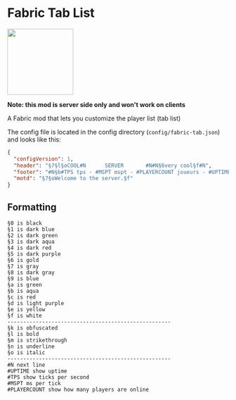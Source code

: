 # Fabric Tab List

<a href='https://www.curseforge.com/minecraft/mc-mods/fabric-api'><img src='https://i.imgur.com/Ol1Tcf8.png' width="150"></a>

**Note: this mod is server side only and won't work on clients**

A Fabric mod that lets you customize the player list (tab list)

The config file is located in the config directory (`config/fabric-tab.json`) and looks like this:

```JSON
{
  "configVersion": 1,
  "header": "§7§l§oCOOL#N      SERVER       #N#N§6very cool§f#N",
  "footer": "#N§b#TPS tps - #MSPT mspt - #PLAYERCOUNT joueurs - #UPTIME uptime#N",
  "motd": "§7§oWelcome to the server.§f"
}
```

## Formatting

```
§0 is black
§1 is dark blue
§2 is dark green
§3 is dark aqua
§4 is dark red
§5 is dark purple
§6 is gold
§7 is gray
§8 is dark gray
§9 is blue
§a is green
§b is aqua
§c is red
§d is light purple
§e is yellow
§f is white
----------------------------------------------------
§k is obfuscated
§l is bold
§m is strikethrough
§n is underline
§o is italic
----------------------------------------------------
#N next line
#UPTIME show uptime
#TPS show ticks per second
#MSPT ms per tick
#PLAYERCOUNT show how many players are online
```


